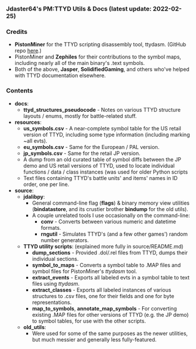 ### Jdaster64's PM:TTYD Utils & Docs (latest update: 2022-02-25)

### Credits
* **PistonMiner** for the TTYD scripting disassembly tool, ttydasm. (GitHub repo [here](https://github.com/PistonMiner/ttyd-tools).)
* PistonMiner and **Zephiles** for their contributions to the symbol maps, including nearly all of the main binary's .text symbols.
* Both of the above, **Jasper**, **SolidifiedGaming**, and others who've helped with TTYD documentation elsewhere.

### Contents
* **docs**:
  * **ttyd_structures_pseudocode** - Notes on various TTYD structure layouts / enums, mostly for battle-related stuff.
* **resources**:
  * **us_symbols.csv** - A near-complete symbol table for the US retail version of TTYD, including some type information (including marking ~all evts).
  * **eu_symbols.csv** - Same for the European / PAL version.
  * **jp_symbols.csv** - Same for the retail JP version.
  * A dump from an old curated table of symbol diffs between the JP demo and US retail versions of TTYD, used to locate individual functions / data / class instances (was used for older Python scripts
  * Text files containing TTYD's battle units' and items' names in ID order, one per line.
* **source**:
  * **jdalibpy**:
    * General command-line flag (**flags**) & binary memory view utilities (**bindatastore**, and its crustier brother **bindump** for the old utils).
    * A couple unrelated tools I use occasionally on the command-line:
      * **conv** - Converts between various numeric and datetime formats.
      * **rngutil** - Simulates TTYD's (and a few other games') random number generators.
  * **TTYD utility scripts**: (explained more fully in source/README.md)
    * **dump_sections** - Provided .dol/.rel files from TTYD, dumps their individual sections.
    * **symbol_to_maps** - Converts a symbol table to .MAP files and symbol files for PistonMiner's *ttydasm* tool.
    * **extract_events** - Exports all labeled evts in a symbol table to text files using *ttydasm*.
    * **extract_classes** - Exports all labeled instances of various structures to .csv files, one for their fields and one for byte representations.
    * **map_to_symbols**, **annotate_map_symbols** - For converting existing .MAP files for other versions of TTYD (e.g. the JP demo) to symbol tables, for use with the other scripts.
  * **old_utils**:
    * Were used for some of the same purposes as the newer utilities, but much messier and generally less fully-featured.